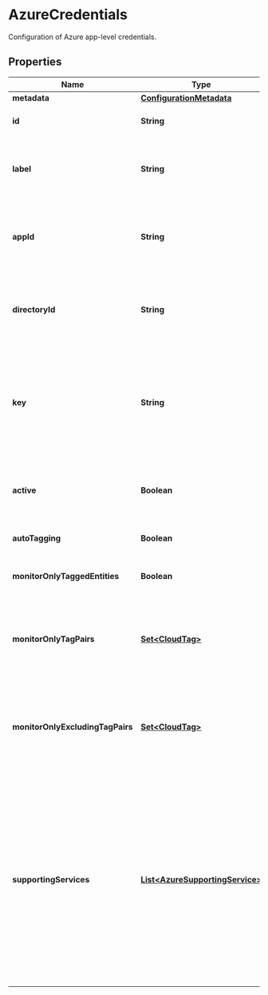 

# AzureCredentials

Configuration of Azure app-level credentials.

## Properties

| Name | Type | Description | Notes |
|------------ | ------------- | ------------- | -------------|
|**metadata** | [**ConfigurationMetadata**](ConfigurationMetadata.md) |  |  [optional] |
|**id** | **String** | The Dynatrace entity ID of the Azure credentials configuration. |  [optional] [readonly] |
|**label** | **String** | The unique name of the Azure credentials configuration.   Allowed characters are letters, numbers, and spaces. Also the special characters &#x60;.+-_&#x60; are allowed. |  |
|**appId** | **String** | The application ID (also referred to as client ID).   The field is **required** when creating a new credentials configuration.    The field is ignored during an update, the old value remains unaffected. |  [optional] |
|**directoryId** | **String** | The directory ID (also referred to as tenant ID).   The field is **required** when creating a new credentials configuration.    The field is ignored during an update, the old value remains unaffected. |  [optional] |
|**key** | **String** | The secret key associated with the application ID.   For security reasons, GET requests return this field as &#x60;null&#x60;.    Submit your key on creation or update of the configuration.    The field is **required** when creating a new credentials configuration. If the field is omitted during an update, the old value remains unaffected. |  [optional] |
|**active** | **Boolean** | The monitoring is enabled (&#x60;true&#x60;) or disabled (&#x60;false&#x60;).   If not set on creation, the &#x60;true&#x60; value is used.   If the field is omitted during an update, the old value remains unaffected. |  [optional] |
|**autoTagging** | **Boolean** | The automatic capture of Azure tags is on (&#x60;true&#x60;) or off (&#x60;false&#x60;). |  |
|**monitorOnlyTaggedEntities** | **Boolean** | Monitor only resources that have specified Azure tags (&#x60;true&#x60;) or all resources (&#x60;false&#x60;). |  |
|**monitorOnlyTagPairs** | [**Set&lt;CloudTag&gt;**](CloudTag.md) | A list of Azure tags to be monitored.   You can specify up to 20 tags. A resource tagged with *any* of the specified tags is monitored.   Only applicable when the **monitorOnlyTaggedEntities** parameter is set to &#x60;true&#x60;. |  [optional] |
|**monitorOnlyExcludingTagPairs** | [**Set&lt;CloudTag&gt;**](CloudTag.md) | A list of Azure tags to be excluded from monitoring.   You can specify up to 20 tags. A resource tagged with *any* of the specified tags will not be monitored.   Only applicable when the **monitorOnlyTaggedEntities** parameter is set to &#x60;true&#x60;. |  [optional] |
|**supportingServices** | [**List&lt;AzureSupportingService&gt;**](AzureSupportingService.md) | **Deprecated**. To manage services use [/azure/credentials/{id}/services](https://dt-url.net/1w62s27) operation. Built-in services are not supported here.  A list of Azure services to be monitored. Available services are listed by [/azure/supportedServices](https://dt-url.net/wt42sdq) operation.  For each service, a list of metrics and dimensions can be specified. A list of supported metrics and dimensions for a given service can be checked in [documentation](https://dt-url.net/kx2351b).  List of metrics can be skipped (set to null), resulting in recommended (default) set of metrics and dimensions being chosen for monitoring.  |  [optional] |



